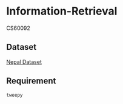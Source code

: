 # Information-Retrieval
CS60092

## Dataset
[Nepal Dataset](https://drive.google.com/drive/folders/1pHwYUBnSPXQ-LiqAlBRtRIw6RbMxcUJ8)

## Requirement
`tweepy`